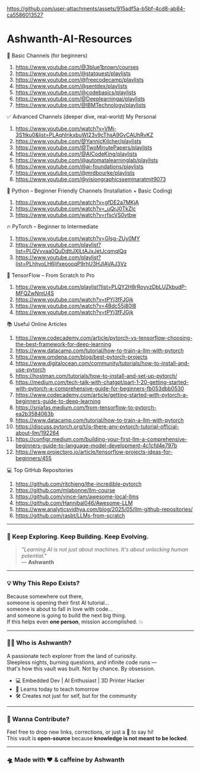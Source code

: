 https://github.com/user-attachments/assets/915adf5a-b5bf-4cd8-ab84-ca5586013527 

# Ashwanth-AI-Resources

🔰 Basic Channels (for beginners)

1. https://www.youtube.com/@3blue1brown/courses
2. https://www.youtube.com/@statquest/playlists
3. https://www.youtube.com/@freecodecamp/playlists
4. https://www.youtube.com/@sentdex/playlists
5. https://www.youtube.com/@codebasics/playlists
6. https://www.youtube.com/@Deeplearningai/playlists
7. https://www.youtube.com/@IBMTechnology/playlists

✅ Advanced Channels (deeper dive, real-world) My Personal 

1. https://www.youtube.com/watch?v=VMj-3S1tku0&list=PLAqhIrjkxbuWI23v9cThsA9GvCAUhRvKZ
2. https://www.youtube.com/@YannicKilcher/playlists
3. https://www.youtube.com/@TwoMinutePapers/playlists
4. https://www.youtube.com/@AICodeKing/playlists
5. https://www.youtube.com/@automatalearninglab/playlists
6. https://www.youtube.com/@ai-foundations/playlists
7. https://www.youtube.com/@mrdbourke/playlists
8. https://www.youtube.com/@visiongraphicsseminaratmit9073


🐍 Python – Beginner Friendly Channels (Installation + Basic Coding)

1. https://www.youtube.com/watch?v=gfDE2a7MKjA
2. https://www.youtube.com/watch?v=_uQrJ0TkZlc
3. https://www.youtube.com/watch?v=rfscVS0vtbw

🔥 PyTorch – Beginner to Intermediate

1. https://www.youtube.com/watch?v=GIsg-ZUy0MY
2. https://www.youtube.com/playlist?list=PLQVvvaa0QuDdttJXlLtAJxJetJcqmqlQq
3. https://www.youtube.com/playlist?list=PLhhyoLH6IjfxeoooqP9rhU3HJIAVAJ3Vz

🧠 TensorFlow – From Scratch to Pro

1. https://www.youtube.com/playlist?list=PLQY2H8rRoyvzDbLUZkbudP-MFQZwNmU4S
2. https://www.youtube.com/watch?v=tPYj3fFJGjk
3. https://www.youtube.com/watch?v=4Bdc55j80l8
4. https://www.youtube.com/watch?v=tPYj3fFJGjk

📚 Useful Online Articles

1. https://www.codecademy.com/article/pytorch-vs-tensorflow-choosing-the-best-framework-for-deep-learning
2. https://www.datacamp.com/tutorial/how-to-train-a-llm-with-pytorch
3. https://www.omdena.com/blog/best-pytorch-projects
4. https://www.digitalocean.com/community/tutorials/how-to-install-and-use-pytorch
5. https://hostman.com/tutorials/how-to-install-and-set-up-pytorch/
6. https://medium.com/tech-talk-with-chatgpt/part-1-20-getting-started-with-pytorch-a-comprehensive-guide-for-beginners-fb053dbb0530
7. https://www.codecademy.com/article/getting-started-with-pytorch-a-beginners-guide-to-deep-learning
8. https://sniafas.medium.com/from-tensorflow-to-pytorch-ea2b3584063b
9. https://www.datacamp.com/tutorial/how-to-train-a-llm-with-pytorch
10. https://discuss.pytorch.org/t/is-there-any-pytorch-tutorial-official-about-llm/192264
11. https://configr.medium.com/building-your-first-llm-a-comprehensive-beginners-guide-to-language-model-development-4c1cfd4e797b
12. https://www.projectpro.io/article/tensorflow-projects-ideas-for-beginners/455

💻 Top GitHub Repositories

1. https://github.com/ritchieng/the-incredible-pytorch
2. https://github.com/mlabonne/llm-course
3. https://github.com/vince-lam/awesome-local-llms
4. https://github.com/Hannibal046/Awesome-LLM
5. https://www.analyticsvidhya.com/blog/2025/05/llm-github-repositories/
6. https://github.com/rasbt/LLMs-from-scratch

---

### 🚀 Keep Exploring. Keep Building. Keep Evolving.

> _"Learning AI is not just about machines. It's about unlocking human potential."_  
> — **Ashwanth**

---

### 💡 Why This Repo Exists?

Because somewhere out there,  
someone is opening their first AI tutorial...  
someone is about to fall in love with code...  
and someone is going to build the next big thing.  
If this helps even **one person**, mission accomplished. 💥

---

### 👨‍💻 Who is Ashwanth?

A passionate tech explorer from the land of curiosity.  
Sleepless nights, burning questions, and infinite code runs —  
that's how this vault was built. Not by chance. By obsession.  

- 💻 Embedded Dev | AI Enthusiast | 3D Printer Hacker  
- 🧠 Learns today to teach tomorrow  
- 🛠️ Creates not just for self, but for the community

---

### 📢 Wanna Contribute?

Feel free to drop new links, corrections, or just a 🙌 to say hi!  
This vault is **open-source** because **knowledge is not meant to be locked**.

---

### 🛸 Made with ❤️ & caffeine by **Ashwanth**
